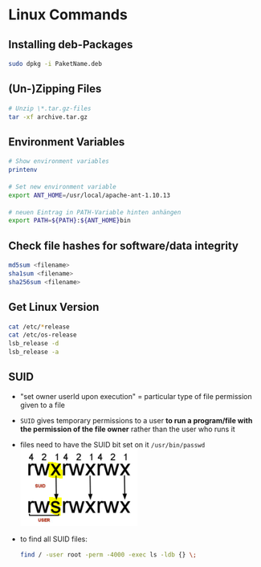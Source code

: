# Linux Commands

## Installing deb-Packages

```bash
sudo dpkg -i PaketName.deb
```

## (Un-)Zipping Files

```bash
# Unzip \*.tar.gz-files
tar -xf archive.tar.gz
```

## Environment Variables

```bash
# Show environment variables
printenv

# Set new environment variable
export ANT_HOME=/usr/local/apache-ant-1.10.13

# neuen Eintrag in PATH-Variable hinten anhängen
export PATH=${PATH}:${ANT_HOME}bin
```

## Check file hashes for software/data integrity

```bash
md5sum <filename>
sha1sum <filename>
sha256sum <filename>
```

## Get Linux Version

```bash
cat /etc/*release
cat /etc/os-release
lsb_release -d
lsb_release -a
```

## SUID

- "set owner userId upon execution" = particular type of file permission given to a file
- `SUID` gives temporary permissions to a user **to run a program/file with the permission of the file owner** rather than the user who runs it
- files need to have the SUID bit set on it `/usr/bin/passwd`
  ![suidBit](img/2023-06-01-19-10-14.png)
- to find all SUID files:

  ```bash
  find / -user root -perm -4000 -exec ls -ldb {} \;
  ```

